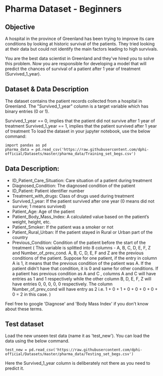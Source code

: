 # Pharma Dataset - Beginners
## Objective
A hospital in the province of Greenland has been trying to improve its care conditions by looking at historic survival of the patients. They tried looking at their data but could not identify the main factors leading to high survivals.

You are the best data scientist in Greenland and they've hired you to solve this problem. Now you are responsible for developing a model that will predict the chances of survival of a patient after 1 year of treatment (Survived_1_year).

## Dataset & Data Description
The dataset contains the patient records collected from a hospital in Greenland. The "Survived_1_year" column is a target variable which has binary entries (0 or 1).

Survived_1_year == 0, implies that the patient did not survive after 1 year of treatment
Survived_1_year == 1, implies that the patient survived after 1 year of treatment
To load the dataset in your jupyter notebook, use the below command:

```
import pandas as pd
pharma_data = pd.read_csv('https://raw.githubusercontent.com/dphi-official/Datasets/master/pharma_data/Training_set_begs.csv')
```

## Data Description:

<ul>
<li>ID_Patient_Care_Situation: Care situation of a patient during treatment
<li>Diagnosed_Condition: The diagnosed condition of the patient
<li>ID_Patient: Patient identifier number
<li>Treatment_with_drugs: Class of drugs used during treatment
<li>Survived_1_year: If the patient survived after one year (0 means did not survive; 1 means survived)
<li>Patient_Age: Age of the patient
<li>Patient_Body_Mass_Index: A calculated value based on the patient’s weight, height, etc.
<li>Patient_Smoker: If the patient was a smoker or not
<li>Patient_Rural_Urban: If the patient stayed in Rural or Urban part of the country
<li>Previous_Condition: Condition of the patient before the start of the treatment ( This variable is splitted into 8 columns - A, B, C, D, E, F, Z and Number_of_prev_cond. A, B, C, D, E, F and Z are the previous conditions of the patient. Suppose for one patient, if the entry in column A is 1, it means that the previous condition of the patient was A. If the patient didn't have that condition, it is 0 and same for other conditions. If a patient has previous condition as A and C , columns A and C will have entries as 1 and 1 respectively while the other column B, D, E, F, Z will have entries 0, 0, 0, 0, 0 respectively. The column Number_of_prev_cond will have entry as 2 i.e. 1 + 0 + 1 + 0 + 0 + 0 + 0 + 0 = 2 in this case. )
</ul>
Feel free to google 'Diagnose' and 'Body Mass Index' if you don't know about these terms.

## Test dataset
Load the new unseen test data (name it as 'test_new'). You can load the data using the below command.
```
test_new = pd.read_csv('https://raw.githubusercontent.com/dphi-official/Datasets/master/pharma_data/Testing_set_begs.csv')
```
Here the Survived_1_year column is deliberately not there as you need to predict it.
